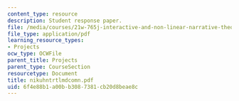 ```yaml
---
content_type: resource
description: Student response paper.
file: /media/courses/21w-765j-interactive-and-non-linear-narrative-theory-and-practice-spring-2004/6f4e88b1a00bb3087381cb20d8beae8c_nikuhntrtlmdcomn.pdf
file_type: application/pdf
learning_resource_types:
- Projects
ocw_type: OCWFile
parent_title: Projects
parent_type: CourseSection
resourcetype: Document
title: nikuhntrtlmdcomn.pdf
uid: 6f4e88b1-a00b-b308-7381-cb20d8beae8c
---
```

